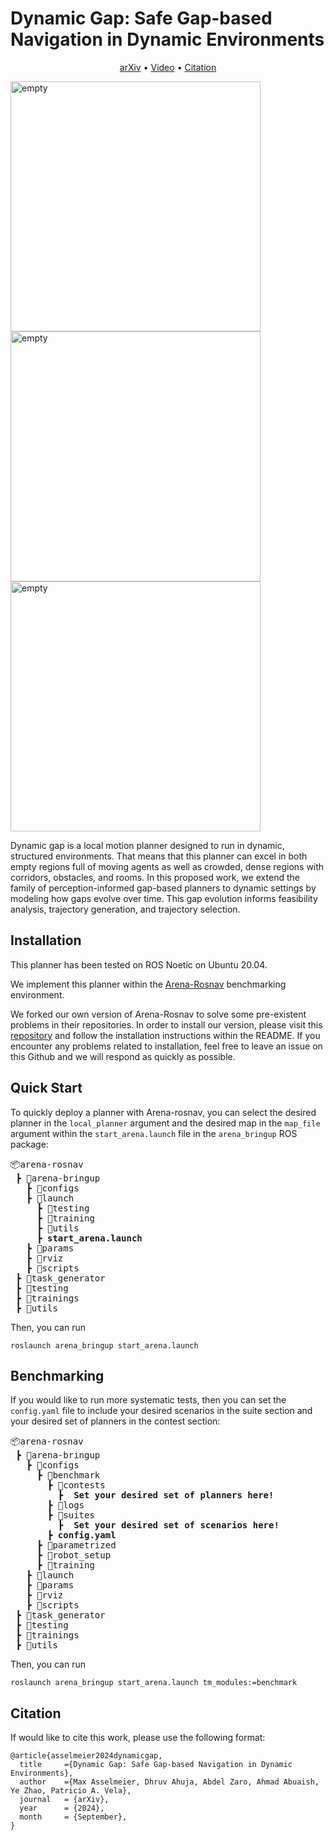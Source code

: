 # Dynamic Gap: Safe Gap-based Navigation in Dynamic Environments

<p align="center">
    <a href="https://arxiv.org/abs/2210.05022">arXiv</a> •
    <a href="https://www.youtube.com/watch?v=EyW7pQFC8cQ">Video</a> •
    <a href="#citation">Citation</a>

</p>

<img align="center" width="400" src="./assets/dgap_empty.gif" alt="empty"> 
<img align="center" width="400" src="./assets/dgap_factory.gif" alt="empty"> 
<img align="center" width="400" src="./assets/dgap_hospital.gif" alt="empty"> 

Dynamic gap is a local motion planner designed to run in dynamic, structured environments. That means that this planner can excel in both empty regions full of moving agents as well as crowded, dense regions with corridors, obstacles, and rooms. In this proposed work, we extend the family of perception-informed gap-based planners to dynamic settings by modeling how gaps evolve over time. This gap evolution informs feasibility analysis, trajectory generation, and trajectory selection.

## <a name="Installation"></a>Installation

This planner has been tested on ROS Noetic on Ubuntu 20.04.

We implement this planner within the [Arena-Rosnav](https://arena-rosnav.readthedocs.io/en/latest/) benchmarking environment.

We forked our own version of Arena-Rosnav to solve some pre-existent problems in their repositories. In order to install our version, please visit this [repository](https://github.com/ivaROS/arena-rosnav/tree/patch) and follow the installation instructions within the README. If you encounter any problems related to installation, feel free to leave an issue on this Github and we will respond as quickly as possible.

## <a name="Quick Start"></a>Quick Start

To quickly deploy a planner with Arena-rosnav, you can select the desired planner in the `local_planner` argument and the desired map in the `map_file` argument within the `start_arena.launch` file in the `arena_bringup` ROS package:

<pre>
📦arena-rosnav  
 ┣ 📂arena-bringup
   ┣ 📂configs
   ┣ 📂launch
     ┣ 📂testing
     ┣ 📂training
     ┣ 📂utils
     ┣ <b>start_arena.launch</b>
   ┣ 📂params
   ┣ 📂rviz
   ┣ 📂scripts
 ┣ 📂task_generator
 ┣ 📂testing
 ┣ 📂trainings
 ┣ 📂utils
</pre>

Then, you can run
```
roslaunch arena_bringup start_arena.launch
```
## <a name="Benchmarking"></a>Benchmarking
If you would like to run more systematic tests, then you can set the `config.yaml` file to include your desired scenarios in the suite section and your desired set of planners in the contest section:

<pre>
📦arena-rosnav  
 ┣ 📂arena-bringup
   ┣ 📂configs
     ┣ 📂benchmark
       ┣ 📂contests
         ┣ <b> Set your desired set of planners here! </b> 
       ┣ 📂logs
       ┣ 📂suites
         ┣ <b> Set your desired set of scenarios here! </b> 
       ┣ <b>config.yaml</b>
     ┣ 📂parametrized
     ┣ 📂robot_setup
     ┣ 📂training
   ┣ 📂launch
   ┣ 📂params
   ┣ 📂rviz
   ┣ 📂scripts
 ┣ 📂task_generator
 ┣ 📂testing
 ┣ 📂trainings
 ┣ 📂utils
</pre>

Then, you can run
```
roslaunch arena_bringup start_arena.launch tm_modules:=benchmark
```
## <a name="Citation"></a>Citation
If would like to cite this work, please use the following format:
```
@article{asselmeier2024dynamicgap,
  title     ={Dynamic Gap: Safe Gap-based Navigation in Dynamic Environments},
  author    ={Max Asselmeier, Dhruv Ahuja, Abdel Zaro, Ahmad Abuaish, Ye Zhao, Patricio A. Vela},
  journal   = {arXiv},
  year      = {2024},
  month     = {September},
}
```